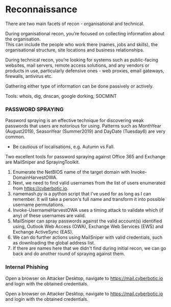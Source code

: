 # Reconnaissance

There are two main facets of recon - organisational and technical.

During organisational recon, you’re focused on collecting information about the organisation.  
This can include the people who work there (names, jobs and skills), the organisational structure, site locations and business relationships.

During technical recon, you’re looking for systems such as public-facing websites, mail servers, remote access solutions, and any vendors or products in use, 
particularly defensive ones - web proxies, email gateways, firewalls, antivirus etc.

Gathering either type of information can be done passively or actively.

Tools: whois, dig, dnscan, google dorking, SOCMINT

### PASSWORD SPRAYING 
Password spraying is an effective technique for discovering weak passwords that users are notorious for using. 
Patterns such as MonthYear (August2019), SeasonYear (Summer2019) and DayDate (Tuesday6) are very common.
- Be cautious of localisations, e.g. Autumn vs Fall.

Two excellent tools for password spraying against Office 365 and Exchange are MailSniper and SprayingToolkit. 

1. Enumerate the NetBIOS name of the target domain with Invoke-DomainHarvestOWA.
2. Next, we need to find valid usernames from the list of users enumerated from https://cyberbotic.io.
3. namemash.py is a python script that I've used for as long as I can remember. It will take a person's full name and transform it into possible username permutations.
4. Invoke-UsernameHarvestOWA uses a timing attack to validate which (if any) of these usernames are valid.
5. MailSniper can spray passwords against the valid account(s) identified using, Outlook Web Access (OWA), Exchange Web Services (EWS) and Exchange ActiveSync (EAS).
6. We can do further actions using MailSniper with valid credentials, such as downloading the global address list.
7. If there are names here that we didn't find during initial recon, we can go back and do another round of spraying against them.

### Internal Phishing 

Open a browser on Attacker Desktop, navigate to https://mail.cyberbotic.io and login with the obtained credentials.

Open a browser on Attacker Desktop, navigate to https://mail.cyberbotic.io and login with the obtained credentials.












